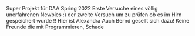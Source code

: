 Super Projekt für DAA Spring 2022
Erste Versuche eines völlig unerfahrenen Newbies :)
der zweite Versuch um zu prüfen ob es im Hirn gespeichert wurde !!
Hier ist Alexandra
Auch Bernd gesellt sich dazu!
Keine Freunde die mit Programmieren, Schade